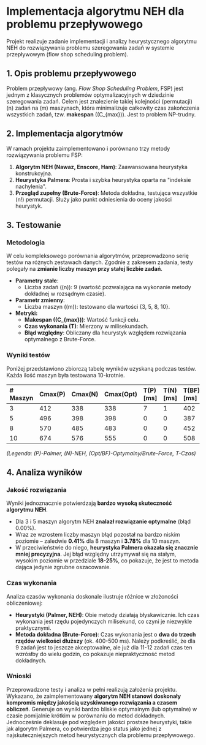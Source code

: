# Implementacja algorytmu NEH dla problemu przepływowego

Projekt realizuje zadanie implementacji i analizy heurystycznego algorytmu NEH do rozwiązywania problemu szeregowania zadań w systemie przepływowym (flow shop scheduling problem).

## 1. Opis problemu przepływowego

Problem przepływowy (ang. *Flow Shop Scheduling Problem*, FSP) jest jednym z klasycznych problemów optymalizacyjnych w dziedzinie szeregowania zadań. Celem jest znalezienie takiej kolejności (permutacji) \(n\) zadań na \(m\) maszynach, która minimalizuje całkowity czas zakończenia wszystkich zadań, tzw. **makespan** (\(C_{max}\)). Jest to problem NP-trudny.

## 2. Implementacja algorytmów

W ramach projektu zaimplementowano i porównano trzy metody rozwiązywania problemu FSP:
1.  **Algorytm NEH (Nawaz, Enscore, Ham)**: Zaawansowana heurystyka konstrukcyjna.
2.  **Heurystyka Palmera**: Prosta i szybka heurystyka oparta na "indeksie nachylenia".
3.  **Przegląd zupełny (Brute-Force)**: Metoda dokładna, testująca wszystkie \(n!\) permutacji. Służy jako punkt odniesienia do oceny jakości heurystyk.

## 3. Testowanie

### Metodologia

W celu kompleksowego porównania algorytmów, przeprowadzono serię testów na różnych zestawach danych. Zgodnie z zakresem zadania, testy polegały na **zmianie liczby maszyn przy stałej liczbie zadań**.

-   **Parametry stałe**:
    -   Liczba zadań (\(n\)): 9 (wartość pozwalająca na wykonanie metody dokładnej w rozsądnym czasie).
-   **Parametr zmienny**:
    -   Liczba maszyn (\(m\)): testowano dla wartości {3, 5, 8, 10}.
-   **Metryki:**
    -   **Makespan (\(C_{max}\))**: Wartość funkcji celu.
    -   **Czas wykonania (T)**: Mierzony w milisekundach.
    -   **Błąd względny**: Obliczany dla heurystyk względem rozwiązania optymalnego z Brute-Force.

### Wyniki testów

Poniżej przedstawiono zbiorczą tabelę wyników uzyskaną podczas testów. Każda ilość maszyn była testowana 10-krotnie.

| # Maszyn | Cmax(P)    | Cmax(N)    | Cmax(Opt)  | T(P)[ms]   | T(N)[ms]   | T(BF)[ms]    | Błąd(P) [%]  | Błąd(N) [%]  |
| :------- | :--------- | :--------- | :--------- | :--------- | :--------- | :----------- | :----------- | :----------- |
| 3        | 412        | 338        | 338        | 7          | 1          | 402          | 21.89        | 0.00         |
| 5        | 496        | 398        | 398        | 0          | 0          | 387          | 24.62        | 0.00         |
| 8        | 570        | 485        | 483        | 0          | 0          | 452          | 18.01        | 0.41         |
| 10       | 674        | 576        | 555        | 0          | 0          | 508          | 21.44        | 3.78         |

*(Legenda: (P)-Palmer, (N)-NEH, (Opt/BF)-Optymalny/Brute-Force, T-Czas)*

## 4. Analiza wyników

### Jakość rozwiązania

Wyniki jednoznacznie potwierdzają **bardzo wysoką skuteczność algorytmu NEH**.
-   Dla 3 i 5 maszyn algorytm NEH **znalazł rozwiązanie optymalne** (błąd 0.00%).
-   Wraz ze wzrostem liczby maszyn błąd pozostał na bardzo niskim poziomie – zaledwie **0.41%** dla 8 maszyn i **3.78%** dla 10 maszyn.
-   W przeciwieństwie do niego, **heurystyka Palmera okazała się znacznie mniej precyzyjna**. Jej błąd względny utrzymywał się na stałym, wysokim poziomie w przedziale **18-25%**, co pokazuje, że jest to metoda dająca jedynie zgrubne oszacowanie.

### Czas wykonania

Analiza czasów wykonania doskonale ilustruje różnice w złożoności obliczeniowej:
-   **Heurystyki (Palmer, NEH)**: Obie metody działają błyskawicznie. Ich czas wykonania jest rzędu pojedynczych milisekund, co czyni je niezwykle praktycznymi.
-   **Metoda dokładna (Brute-Force)**: Czas wykonania jest o **dwa do trzech rzędów wielkości dłuższy** (ok. 400-500 ms). Należy podkreślić, że dla 9 zadań jest to jeszcze akceptowalne, ale już dla 11-12 zadań czas ten wzrósłby do wielu godzin, co pokazuje niepraktyczność metod dokładnych.

### Wnioski

Przeprowadzone testy i analiza w pełni realizują założenia projektu. Wykazano, że zaimplementowany **algorytm NEH stanowi doskonały kompromis między jakością uzyskiwanego rozwiązania a czasem obliczeń**. Generuje on wyniki bardzo bliskie optymalnym (lub optymalne) w czasie pomijalnie krótkim w porównaniu do metod dokładnych. Jednocześnie deklasuje pod względem jakości prostsze heurystyki, takie jak algorytm Palmera, co potwierdza jego status jako jednej z najskuteczniejszych metod heurystycznych dla problemu przepływowego.

